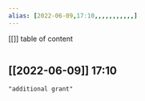 ```yaml
---
alias: [2022-06-09,17:10,,,,,,,,,,,]
---
```

[[]]
table of content
```toc
```

[[2022-06-09]] 17:10
- 
```query
"additional grant"
```